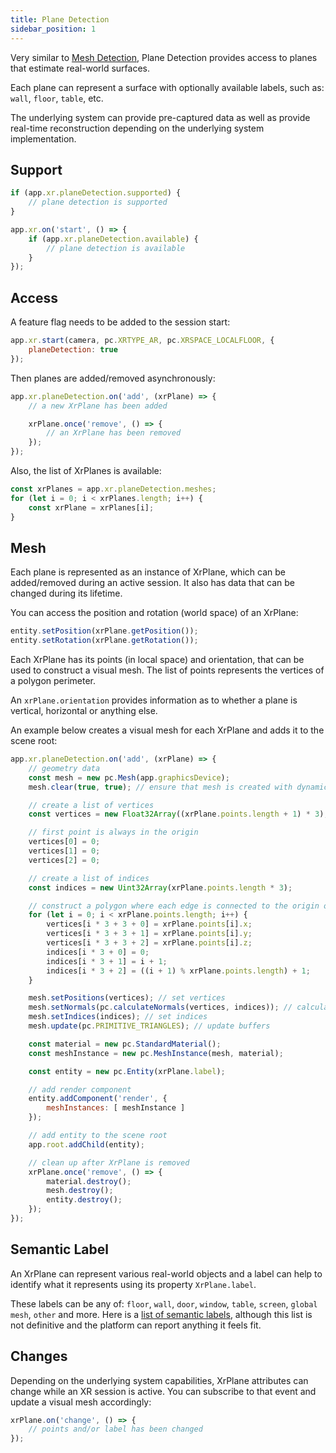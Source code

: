 ```yaml
---
title: Plane Detection
sidebar_position: 1
---
```


Very similar to [Mesh Detection][1], Plane Detection provides access to planes that estimate real-world surfaces.

Each plane can represent a surface with optionally available labels, such as: `wall`, `floor`, `table`, etc.

The underlying system can provide pre-captured data as well as provide real-time reconstruction depending on the underlying system implementation.
## Support

```javascript
if (app.xr.planeDetection.supported) {
    // plane detection is supported
}

app.xr.on('start', () => {
    if (app.xr.planeDetection.available) {
        // plane detection is available
    }
});
```

## Access

A feature flag needs to be added to the session start:

```javascript
app.xr.start(camera, pc.XRTYPE_AR, pc.XRSPACE_LOCALFLOOR, {
    planeDetection: true
});
```

Then planes are added/removed asynchronously:

```javascript
app.xr.planeDetection.on('add', (xrPlane) => {
    // a new XrPlane has been added

    xrPlane.once('remove', () => {
        // an XrPlane has been removed
    });
});
```

Also, the list of XrPlanes is available:

```javascript
const xrPlanes = app.xr.planeDetection.meshes;
for (let i = 0; i < xrPlanes.length; i++) {
    const xrPlane = xrPlanes[i];
}
```

## Mesh

Each plane is represented as an instance of XrPlane, which can be added/removed during an active session. It also has data that can be changed during its lifetime.

You can access the position and rotation (world space) of an XrPlane:

```javascript
entity.setPosition(xrPlane.getPosition());
entity.setRotation(xrPlane.getRotation());
```

Each XrPlane has its points (in local space) and orientation, that can be used to construct a visual mesh. The list of points represents the vertices of a polygon perimeter.

An `xrPlane.orientation` provides information as to whether a plane is vertical, horizontal or anything else.

An example below creates a visual mesh for each XrPlane and adds it to the scene root:

```javascript
app.xr.planeDetection.on('add', (xrPlane) => {
    // geometry data
    const mesh = new pc.Mesh(app.graphicsDevice);
    mesh.clear(true, true); // ensure that mesh is created with dynamic buffers

    // create a list of vertices
    const vertices = new Float32Array((xrPlane.points.length + 1) * 3);

    // first point is always in the origin
    vertices[0] = 0;
    vertices[1] = 0;
    vertices[2] = 0;

    // create a list of indices
    const indices = new Uint32Array(xrPlane.points.length * 3);

    // construct a polygon where each edge is connected to the origin of a mesh
    for (let i = 0; i < xrPlane.points.length; i++) {
        vertices[i * 3 + 3 + 0] = xrPlane.points[i].x;
        vertices[i * 3 + 3 + 1] = xrPlane.points[i].y;
        vertices[i * 3 + 3 + 2] = xrPlane.points[i].z;
        indices[i * 3 + 0] = 0;
        indices[i * 3 + 1] = i + 1;
        indices[i * 3 + 2] = ((i + 1) % xrPlane.points.length) + 1;
    }

    mesh.setPositions(vertices); // set vertices
    mesh.setNormals(pc.calculateNormals(vertices, indices)); // calculate normals
    mesh.setIndices(indices); // set indices
    mesh.update(pc.PRIMITIVE_TRIANGLES); // update buffers

    const material = new pc.StandardMaterial();
    const meshInstance = new pc.MeshInstance(mesh, material);

    const entity = new pc.Entity(xrPlane.label);

    // add render component
    entity.addComponent('render', {
        meshInstances: [ meshInstance ]
    });

    // add entity to the scene root
    app.root.addChild(entity);

    // clean up after XrPlane is removed
    xrPlane.once('remove', () => {
        material.destroy();
        mesh.destroy();
        entity.destroy();
    });
});
```

## Semantic Label

An XrPlane can represent various real-world objects and a label can help to identify what it represents using its property `XrPlane.label`.

These labels can be any of: `floor`, `wall`, `door`, `window`, `table`, `screen`, `global mesh`, `other` and more. Here is a [list of semantic labels][2], although this list is not definitive and the platform can report anything it feels fit.

## Changes

Depending on the underlying system capabilities, XrPlane attributes can change while an XR session is active. You can subscribe to that event and update a visual mesh accordingly:

```javascript
xrPlane.on('change', () => {
    // points and/or label has been changed
});
```

[1]: /user-manual/xr/ar/mesh-detection/
[2]: https://github.com/immersive-web/semantic-labels/blob/master/labels.json
